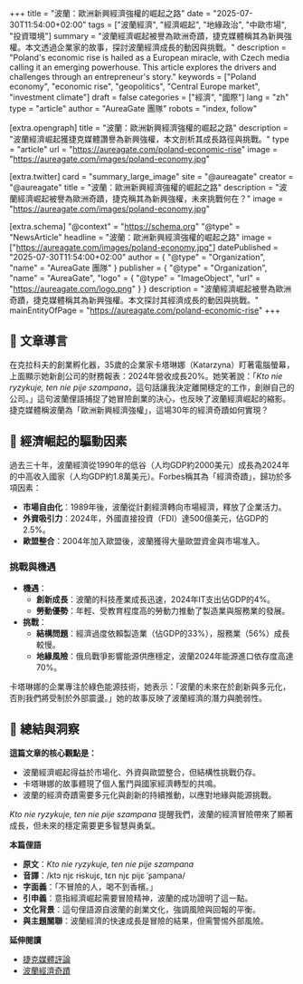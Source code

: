 +++
title = "波蘭：歐洲新興經濟強權的崛起之路"
date = "2025-07-30T11:54:00+02:00"
tags = ["波蘭經濟", "經濟崛起", "地緣政治", "中歐市場", "投資環境"]
summary = "波蘭經濟崛起被譽為歐洲奇蹟，捷克媒體稱其為新興強權。本文透過企業家的故事，探討波蘭經濟成長的動因與挑戰。"
description = "Poland's economic rise is hailed as a European miracle, with Czech media calling it an emerging powerhouse. This article explores the drivers and challenges through an entrepreneur's story."
keywords = ["Poland economy", "economic rise", "geopolitics", "Central Europe market", "investment climate"]
draft = false
categories = ["經濟", "國際"]
lang = "zh"
type = "article"
author = "AureaGate 團隊"
robots = "index, follow"

[extra.opengraph]
title = "波蘭：歐洲新興經濟強權的崛起之路"
description = "波蘭經濟崛起獲捷克媒體讚譽為新興強權，本文剖析其成長路徑與挑戰。"
type = "article"
url = "https://aureagate.com/poland-economic-rise"
image = "https://aureagate.com/images/poland-economy.jpg"

[extra.twitter]
card = "summary_large_image"
site = "@aureagate"
creator = "@aureagate"
title = "波蘭：歐洲新興經濟強權的崛起之路"
description = "波蘭經濟崛起被譽為歐洲奇蹟，捷克稱其為新興強權，未來挑戰何在？"
image = "https://aureagate.com/images/poland-economy.jpg"

[extra.schema]
"@context" = "https://schema.org"
"@type" = "NewsArticle"
headline = "波蘭：歐洲新興經濟強權的崛起之路"
image = ["https://aureagate.com/images/poland-economy.jpg"]
datePublished = "2025-07-30T11:54:00+02:00"
author = { "@type" = "Organization", "name" = "AureaGate 團隊" }
publisher = { "@type" = "Organization", "name" = "AureaGate", "logo" = { "@type" = "ImageObject", "url" = "https://aureagate.com/logo.png" } }
description = "波蘭經濟崛起被譽為歐洲奇蹟，捷克媒體稱其為新興強權。本文探討其經濟成長的動因與挑戰。"
mainEntityOfPage = "https://aureagate.com/poland-economic-rise"
+++


## 🧭 文章導言
在克拉科夫的創業孵化器，35歲的企業家卡塔琳娜（Katarzyna）盯著電腦螢幕，上面顯示她新創公司的財務報表：2024年營收成長20%。她笑著說：「*Kto nie ryzykuje, ten nie pije szampana*，這句話讓我決定離開穩定的工作，創辦自己的公司。」這句波蘭俚語捕捉了她冒險創業的決心，也反映了波蘭經濟崛起的縮影。捷克媒體稱波蘭為「歐洲新興經濟強權」，這場30年的經濟奇蹟如何實現？

## 📌 經濟崛起的驅動因素
過去三十年，波蘭經濟從1990年的低谷（人均GDP約2000美元）成長為2024年的中高收入國家（人均GDP約1.8萬美元）。Forbes稱其為「經濟奇蹟」，歸功於多項因素：

- **市場自由化**：1989年後，波蘭從計劃經濟轉向市場經濟，釋放了企業活力。
- **外資吸引力**：2024年，外國直接投資（FDI）達500億美元，佔GDP的2.5%。
- **歐盟整合**：2004年加入歐盟後，波蘭獲得大量歐盟資金與市場准入。

### 挑戰與機遇
- **機遇**：
  - **創新成長**：波蘭的科技產業成長迅速，2024年IT支出佔GDP的4%。
  - **勞動優勢**：年輕、受教育程度高的勞動力推動了製造業與服務業的發展。
- **挑戰**：
  - **結構問題**：經濟過度依賴製造業（佔GDP的33%），服務業（56%）成長較慢。
  - **地緣風險**：俄烏戰爭影響能源供應穩定，波蘭2024年能源進口依存度高達70%。

卡塔琳娜的企業專注於綠色能源技術，她表示：「波蘭的未來在於創新與多元化，否則我們將受制於外部震盪。」她的故事反映了波蘭經濟的潛力與脆弱性。

## 💬 總結與洞察
**這篇文章的核心觀點是：**
- 波蘭經濟崛起得益於市場化、外資與歐盟整合，但結構性挑戰仍存。
- 卡塔琳娜的故事體現了個人奮鬥與國家經濟轉型的共鳴。
- 波蘭的經濟奇蹟需要多元化與創新的持續推動，以應對地緣與能源挑戰。

*Kto nie ryzykuje, ten nie pije szampana* 提醒我們，波蘭的經濟冒險帶來了顯著成長，但未來的穩定需要更多智慧與勇氣。

**本篇俚語**  
- **原文**：*Kto nie ryzykuje, ten nie pije szampana*  
- **音譯**：/ktɔ njɛ rɨskujɛ, tɛn njɛ pijɛ ˈʂampana/  
- **字面義**：「不冒險的人，喝不到香檳。」  
- **引申義**：意指經濟崛起需要冒險精神，波蘭的成功證明了這一點。  
- **文化背景**：這句俚語源自波蘭的創業文化，強調風險與回報的平衡。  
- **與主題關聯**：波蘭經濟的快速成長是冒險的結果，但需警惕外部風險。

**延伸閱讀**  
- [捷克媒體評論](https://www.money.pl/gospodarka/czesi-pisza-o-polsce-nowe-supermocarstwo-7183205835262560a.html)
- [波蘭經濟奇蹟](https://www.forbes.pl/gospodarka/polska-gospodarczy-cud-trzech-dekad-jak-kraj-odbudowal-swoja-potege/f6y76jj) 
